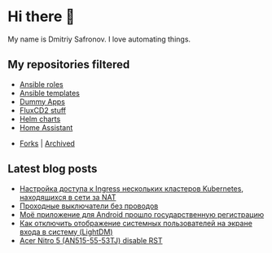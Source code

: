 # Hi there 👋

My name is Dmitriy Safronov. I love automating things.

<!--
**DmitriySafronov/DmitriySafronov** is a ✨ _special_ ✨ repository because its `README.md` (this file) appears on your GitHub profile.

Here are some ideas to get you started:

- 🔭 I’m currently working on ...
- 🌱 I’m currently learning ...
- 👯 I’m looking to collaborate on ...
- 🤔 I’m looking for help with ...
- 💬 Ask me about ...
- 📫 How to reach me: ...
- 😄 Pronouns: ...
- ⚡ Fun fact: ...
-->

## My repositories filtered

- [Ansible roles](https://github.com/dmitriysafronov?tab=repositories&q=ansible_role&type=source)
- [Ansible templates](https://github.com/dmitriysafronov?tab=repositories&q=ansible&type=template)
- [Dummy Apps](https://github.com/dmitriysafronov?tab=repositories&q=dummy&type=source)
- [FluxCD2 stuff](https://github.com/dmitriysafronov?tab=repositories&q=flux2&type=source)
- [Helm charts](https://github.com/dmitriysafronov/helm-charts)
- [Home Assistant](https://github.com/dmitriysafronov?tab=repositories&q=home-assistant&type=source)

* [Forks](https://github.com/dmitriysafronov?tab=repositories&type=fork) | [Archived](https://github.com/dmitriysafronov?tab=repositories&type=archived)

## Latest blog posts
<!-- BLOG-POST-LIST:START -->
- [Настройка доступа к Ingress нескольких кластеров Kubernetes, находящихся в сети за NAT](https://cyberbrain.pw/2023/12/14/%D0%BD%D0%B0%D1%81%D1%82%D1%80%D0%BE%D0%B9%D0%BA%D0%B0-%D0%B4%D0%BE%D1%81%D1%82%D1%83%D0%BF%D0%B0-%D0%BA-ingress-%D0%BD%D0%B5%D1%81%D0%BA%D0%BE%D0%BB%D1%8C%D0%BA%D0%B8%D1%85-%D0%BA%D0%BB%D0%B0%D1%81%D1%82%D0%B5%D1%80%D0%BE%D0%B2-kubernetes-%D0%BD%D0%B0%D1%85%D0%BE%D0%B4%D1%8F%D1%89%D0%B8%D1%85%D1%81%D1%8F-%D0%B2-%D1%81%D0%B5%D1%82%D0%B8-%D0%B7%D0%B0-nat.html)
- [Проходные выключатели без проводов](https://cyberbrain.pw/2022/01/17/prohodnye-vyklyuchateli-bez-provodov.html)
- [Моё приложение для Android прошло государственную регистрацию](https://cyberbrain.pw/2021/06/10/moyo-prilozhenie-dlya-android-proshlo-gosudarstvennuyu-registraciyu.html)
- [Как отключить отображение системных пользователей на экране входа в систему &lpar;LightDM&rpar;](https://cyberbrain.pw/2020/08/04/kak-otklyu-chit-otobrazhenie-sistemnyh-polzovatelej-na-jekrane-vhoda-v-sistemu-lightdm.html)
- [Acer Nitro 5 &lpar;AN515-55-53TJ&rpar; disable RST](https://cyberbrain.pw/2020/08/03/acer-nitro-5-an515-55-53tj-disable-rst.html)
<!-- BLOG-POST-LIST:END -->
